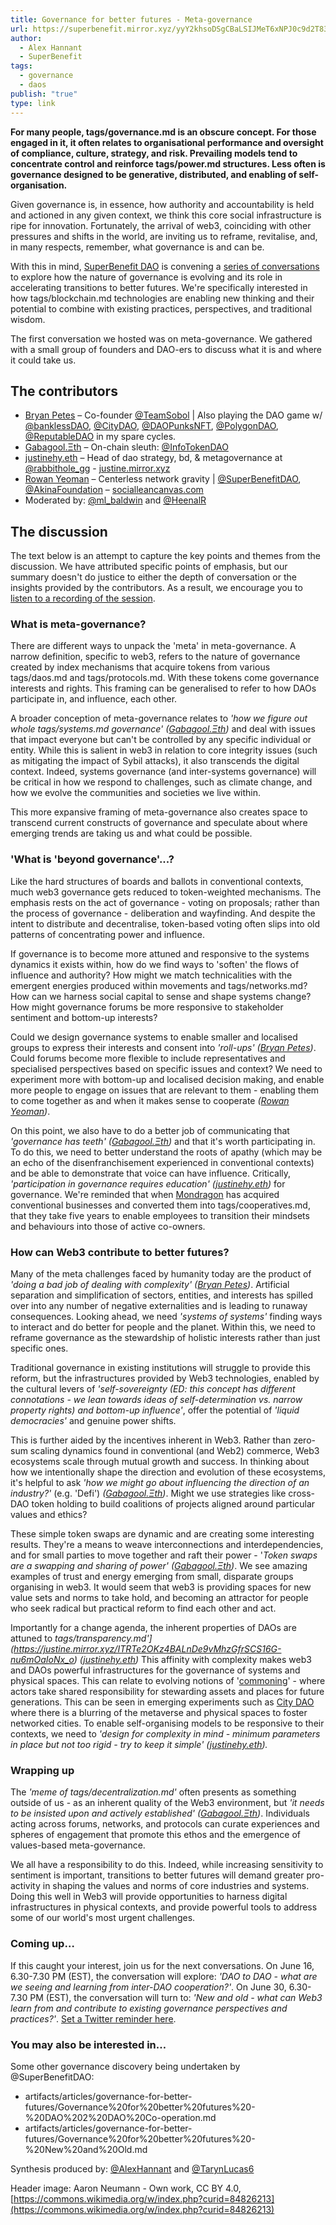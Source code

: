 ```yaml
---
title: Governance for better futures - Meta-governance
url: https://superbenefit.mirror.xyz/yyY2khsoDSgCBaLSIJMeT6xNPJ0c9d2T83rYyt6UfX8
author:
  - Alex Hannant
  - SuperBenefit
tags:
  - governance
  - daos
publish: "true"
type: link
---
```


**For many people, tags/governance.md is an obscure concept. For those engaged in it, it often relates to organisational performance and oversight of compliance, culture, strategy, and risk. Prevailing models tend to concentrate control and reinforce tags/power.md structures. Less often is governance designed to be generative, distributed, and enabling of self-organisation.**

Given governance is, in essence, how authority and accountability is held and actioned in any given context, we think this core social infrastructure is ripe for innovation. Fortunately, the arrival of web3, coinciding with other pressures and shifts in the world, are inviting us to reframe, revitalise, and, in many respects, remember, what governance is and can be.

With this in mind, [SuperBenefit DAO](https://www.superbenefit.org/) is convening a [series of conversations](https://superbenefit.mirror.xyz/Bcsl19CZ67amLJY_bee5dUy0DEboZykuMQqw58wGlGI) to explore how the nature of governance is evolving and its role in accelerating transitions to better futures. We're specifically interested in how tags/blockchain.md technologies are enabling new thinking and their potential to combine with existing practices, perspectives, and traditional wisdom.

The first conversation we hosted was on meta-governance. We gathered with a small group of founders and DAO-ers to discuss what it is and where it could take us.

## The contributors

- [Bryan Petes](https://twitter.com/BryanPetes) – Co-founder [@TeamSobol](https://twitter.com/TeamSobol) | Also playing the DAO game w/ [@banklessDAO](https://twitter.com/banklessDAO), [@CityDAO](https://twitter.com/CityDAO), [@DAOPunksNFT](https://twitter.com/DAOPunksNFT), [@PolygonDAO](https://twitter.com/PolygonDAO), [@ReputableDAO](https://twitter.com/ReputableDAO) in my spare cycles.
- [Gabagool.Ξth](https://twitter.com/gabagooldoteth) – On-chain sleuth: [@InfoTokenDAO](https://twitter.com/InfoTokenDAO)
- [justinehy.eth](https://twitter.com/lalalavendr) – Head of dao strategy, bd, & metagovernance at [@rabbithole_gg](https://twitter.com/rabbithole_gg) - [justine.mirror.xyz](https://t.co/8jcuIPBPEj)
- [Rowan Yeoman](https://twitter.com/yeoro) – Centerless network gravity | [@SuperBenefitDAO](https://twitter.com/SuperBenefitDAO), [@AkinaFoundation](https://twitter.com/AkinaFoundation) – [socialleancanvas.com](https://t.co/JNON2dLI2L)
- Moderated by: [@ml_baldwin](https://twitter.com/ml_baldwin) and [@HeenalR](https://twitter.com/HeenalR)

## The discussion

The text below is an attempt to capture the key points and themes from the discussion. We have attributed specific points of emphasis, but our summary doesn't do justice to either the depth of conversation or the insights provided by the contributors. As a result, we encourage you to [listen to a recording of the session](https://twitter.com/i/spaces/1rmGPgQyzOjKN).

### What is meta-governance?

There are different ways to unpack the 'meta' in meta-governance. A narrow definition, specific to web3, refers to the nature of governance created by index mechanisms that acquire tokens from various tags/daos.md and tags/protocols.md. With these tokens come governance interests and rights. This framing can be generalised to refer to how DAOs participate in, and influence, each other.

A broader conception of meta-governance relates to _'how we figure out whole tags/systems.md governance'_ _([Gabagool.Ξth](https://twitter.com/gabagooldoteth))_ and deal with issues that impact everyone but can't be controlled by any specific individual or entity. While this is salient in web3 in relation to core integrity issues (such as mitigating the impact of Sybil attacks), it also transcends the digital context. Indeed, systems governance (and inter-systems governance) will be critical in how we respond to challenges, such as climate change, and how we evolve the communities and societies we live within.

This more expansive framing of meta-governance also creates space to transcend current constructs of governance and speculate about where emerging trends are taking us and what could be possible.

### 'What is 'beyond governance'...?

Like the hard structures of boards and ballots in conventional contexts, much web3 governance gets reduced to token-weighted mechanisms. The emphasis rests on the act of governance - voting on proposals; rather than the process of governance - deliberation and wayfinding. And despite the intent to distribute and decentralise, token-based voting often slips into old patterns of concentrating power and influence.

If governance is to become more attuned and responsive to the systems dynamics it exists within, how do we find ways to 'soften' the flows of influence and authority? How might we match technicalities with the emergent energies produced within movements and tags/networks.md? How can we harness social capital to sense and shape systems change? How might governance forums be more responsive to stakeholder sentiment and bottom-up interests?

Could we design governance systems to enable smaller and localised groups to express their interests and consent into _'roll-ups' ([Bryan Petes](https://twitter.com/BryanPetes))_. Could forums become more flexible to include representatives and specialised perspectives based on specific issues and context? We need to experiment more with bottom-up and localised decision making, and enable more people to engage on issues that are relevant to them - enabling them to come together as and when it makes sense to cooperate _([Rowan Yeoman](https://twitter.com/yeoro))_.

On this point, we also have to do a better job of communicating that _'governance has teeth' ([Gabagool.Ξth](https://twitter.com/gabagooldoteth))_ and that it's worth participating in. To do this, we need to better understand the roots of apathy (which may be an echo of the disenfranchisement experienced in conventional contexts) and be able to demonstrate that voice can have influence. Critically, _'participation in governance requires education'_ _([justinehy.eth](https://twitter.com/lalalavendr))_ for governance. We're reminded that when [Mondragon](https://www.mondragon-corporation.com/en/) has acquired conventional businesses and converted them into tags/cooperatives.md, that they take five years to enable employees to transition their mindsets and behaviours into those of active co-owners.

### How can Web3 contribute to better futures?

Many of the meta challenges faced by humanity today are the product of _'doing a bad job of dealing with complexity' ([Bryan Petes](https://twitter.com/BryanPetes))_. Artificial separation and simplification of sectors, entities, and interests has spilled over into any number of negative externalities and is leading to runaway consequences. Looking ahead, we need _'systems of systems'_ finding ways to interact and do better for people and the planet. Within this, we need to reframe governance as the stewardship of holistic interests rather than just specific ones.

Traditional governance in existing institutions will struggle to provide this reform, but the infrastructures provided by Web3 technologies, enabled by the cultural levers of _'self-sovereignty (ED: this concept has different connotations - we lean towards ideas of self-determination vs. narrow property rights) and bottom-up influence'_, offer the potential of _'liquid democracies'_ and genuine power shifts.

This is further aided by the incentives inherent in Web3. Rather than zero-sum scaling dynamics found in conventional (and Web2) commerce, Web3 ecosystems scale through mutual growth and success. In thinking about how we intentionally shape the direction and evolution of these ecosystems, it's helpful to ask _'how we might go about influencing the direction of an industry?'_ (e.g. 'Defi') _([Gabagool.Ξth](https://twitter.com/gabagooldoteth))_. Might we use strategies like cross-DAO token holding to build coalitions of projects aligned around particular values and ethics?

These simple token swaps are dynamic and are creating some interesting results. They're a means to weave interconnections and interdependencies, and for small parties to move together and raft their power - '_Token swaps are a swapping and sharing of power' ([Gabagool.Ξth](https://twitter.com/gabagooldoteth))_. We see amazing examples of trust and energy emerging from small, disparate groups organising in web3. It would seem that web3 is providing spaces for new value sets and norms to take hold, and becoming an attractor for people who seek radical but practical reform to find each other and act.

Importantly for a change agenda, the inherent properties of DAOs are attuned to _tags/transparency.md'](https://justine.mirror.xyz/ITRTe2OKz4BALnDe9vMhzGfrSCS16G-nu6mOaIoNx_o)_ _([justinehy.eth](https://twitter.com/lalalavendr))_ This affinity with complexity makes web3 and DAOs powerful infrastructures for the governance of systems and physical spaces. This can relate to evolving notions of '[commoning](https://books.google.com.au/books/about/Sacred_Civics.html?id=VA7UzgEACAAJ&redir_esc=y)' - where actors take shared responsibility for stewarding assets and places for future generations. This can be seen in emerging experiments such as [City DAO](https://www.citydao.io/) where there is a blurring of the metaverse and physical spaces to foster networked cities. To enable self-organising models to be responsive to their contexts, we need to _'design for complexity in mind - minimum parameters in place but not too rigid - try to keep it simple' ([justinehy.eth](https://twitter.com/lalalavendr))._

### Wrapping up

The _'meme of tags/decentralization.md'_ often presents as something outside of us - as an inherent quality of the Web3 environment, but _'it needs to be insisted upon and actively established' ([Gabagool.Ξth](https://twitter.com/gabagooldoteth))_. Individuals acting across forums, networks, and protocols can curate experiences and spheres of engagement that promote this ethos and the emergence of values-based meta-governance.

We all have a responsibility to do this. Indeed, while increasing sensitivity to sentiment is important, transitions to better futures will demand greater pro-activity in shaping the values and norms of core industries and systems. Doing this well in Web3 will provide opportunities to harness digital infrastructures in physical contexts, and provide powerful tools to address some of our world's most urgent challenges.

### Coming up…

If this caught your interest, join us for the next conversations. On June 16, 6.30-7.30 PM (EST), the conversation will explore: _'DAO to DAO - what are we seeing and learning from inter-DAO cooperation?'_. On June 30, 6.30-7.30 PM (EST), the conversation will turn to: _'New and old - what can Web3 learn from and contribute to existing governance perspectives and practices?'_. [Set a Twitter reminder here](https://twitter.com/i/spaces/1PlJQaVzbNaJE).

### You may also be interested in…

Some other governance discovery being undertaken by @SuperBenefitDAO:

- artifacts/articles/governance-for-better-futures/Governance%20for%20better%20futures%20-%20DAO%202%20DAO%20Co-operation.md
- artifacts/articles/governance-for-better-futures/Governance%20for%20better%20futures%20-%20New%20and%20Old.md

Synthesis produced by: [@AlexHannant](https://twitter.com/AlexHannant) and [@TarynLucas6](https://twitter.com/TarynLucas6)

Header image: Aaron Neumann - Own work, CC BY 4.0, [https://commons.wikimedia.org/w/index.php?curid=84826213](https://commons.wikimedia.org/w/index.php?curid=84826213)